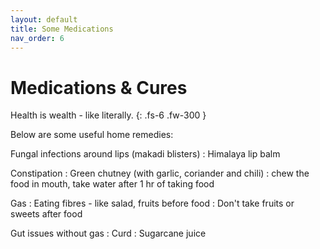 ```yaml
---
layout: default
title: Some Medications
nav_order: 6
---
```


# Medications & Cures

Health is wealth - like literally.
{: .fs-6 .fw-300 }

Below are some useful home remedies: 


Fungal infections around lips (makadi blisters)
: Himalaya lip balm

Constipation
: Green chutney (with garlic, coriander and chili)
: chew the food in mouth, take water after 1 hr of taking food


Gas
: Eating fibres - like salad, fruits before food
: Don't take fruits or sweets after food


Gut issues without gas
: Curd
: Sugarcane juice

